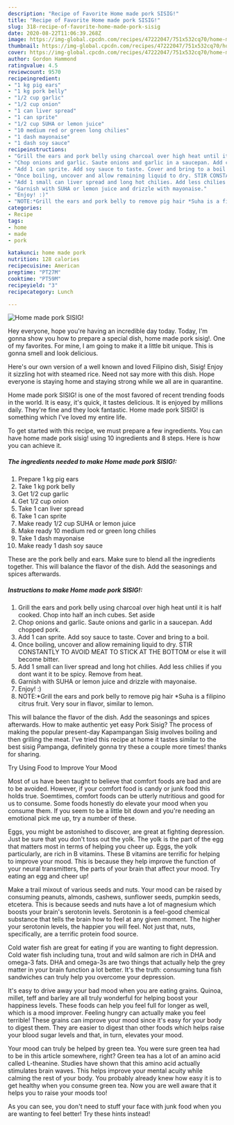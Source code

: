 ```yaml
---
description: "Recipe of Favorite Home made pork SISIG!"
title: "Recipe of Favorite Home made pork SISIG!"
slug: 318-recipe-of-favorite-home-made-pork-sisig
date: 2020-08-22T11:06:39.268Z
image: https://img-global.cpcdn.com/recipes/47222047/751x532cq70/home-made-pork-sisig-recipe-main-photo.jpg
thumbnail: https://img-global.cpcdn.com/recipes/47222047/751x532cq70/home-made-pork-sisig-recipe-main-photo.jpg
cover: https://img-global.cpcdn.com/recipes/47222047/751x532cq70/home-made-pork-sisig-recipe-main-photo.jpg
author: Gordon Hammond
ratingvalue: 4.5
reviewcount: 9570
recipeingredient:
- "1 kg pig ears"
- "1 kg pork belly"
- "1/2 cup garlic"
- "1/2 cup onion"
- "1 can liver spread"
- "1 can sprite"
- "1/2 cup SUHA or lemon juice"
- "10 medium red or green long chilies"
- "1 dash mayonaise"
- "1 dash soy sauce"
recipeinstructions:
- "Grill the ears and pork belly using charcoal over high heat until it is half cooked. Chop into half an inch cubes. Set aside"
- "Chop onions and garlic. Saute onions and garlic in a saucepan. Add chopped pork."
- "Add 1 can sprite. Add soy sauce to taste. Cover and bring to a boil."
- "Once boiling, uncover and allow remaining liquid to dry. STIR CONSTANTLY TO AVOID MEAT TO STICK AT THE BOTTOM or else it will become bitter."
- "Add 1 small can liver spread and long hot chilies. Add less chilies if you dont want it to be spicy. Remove from heat."
- "Garnish with SUHA or lemon juice and drizzle with mayonaise."
- "Enjoy! :)"
- "NOTE:*Grill the ears and pork belly to remove pig hair *Suha is a filipino citrus fruit. Very sour in flavor, similar to lemon."
categories:
- Recipe
tags:
- home
- made
- pork

katakunci: home made pork 
nutrition: 128 calories
recipecuisine: American
preptime: "PT27M"
cooktime: "PT59M"
recipeyield: "3"
recipecategory: Lunch

---
```



![Home made pork SISIG!](https://img-global.cpcdn.com/recipes/47222047/751x532cq70/home-made-pork-sisig-recipe-main-photo.jpg)

Hey everyone, hope you're having an incredible day today. Today, I'm gonna show you how to prepare a special dish, home made pork sisig!. One of my favorites. For mine, I am going to make it a little bit unique. This is gonna smell and look delicious.

Here&#39;s our own version of a well known and loved Filipino dish, Sisig! Enjoy it sizzling hot with steamed rice. Need not say more with this dish. Hope everyone is staying home and staying strong while we all are in quarantine.

Home made pork SISIG! is one of the most favored of recent trending foods in the world. It is easy, it's quick, it tastes delicious. It is enjoyed by millions daily. They're fine and they look fantastic. Home made pork SISIG! is something which I've loved my entire life.


To get started with this recipe, we must prepare a few ingredients. You can have home made pork sisig! using 10 ingredients and 8 steps. Here is how you can achieve it.

<!--inarticleads1-->

##### The ingredients needed to make Home made pork SISIG!:

1. Prepare 1 kg pig ears
1. Take 1 kg pork belly
1. Get 1/2 cup garlic
1. Get 1/2 cup onion
1. Take 1 can liver spread
1. Take 1 can sprite
1. Make ready 1/2 cup SUHA or lemon juice
1. Make ready 10 medium red or green long chilies
1. Take 1 dash mayonaise
1. Make ready 1 dash soy sauce


These are the pork belly and ears. Make sure to blend all the ingredients together. This will balance the flavor of the dish. Add the seasonings and spices afterwards. 

<!--inarticleads2-->

##### Instructions to make Home made pork SISIG!:

1. Grill the ears and pork belly using charcoal over high heat until it is half cooked. Chop into half an inch cubes. Set aside
1. Chop onions and garlic. Saute onions and garlic in a saucepan. Add chopped pork.
1. Add 1 can sprite. Add soy sauce to taste. Cover and bring to a boil.
1. Once boiling, uncover and allow remaining liquid to dry. STIR CONSTANTLY TO AVOID MEAT TO STICK AT THE BOTTOM or else it will become bitter.
1. Add 1 small can liver spread and long hot chilies. Add less chilies if you dont want it to be spicy. Remove from heat.
1. Garnish with SUHA or lemon juice and drizzle with mayonaise.
1. Enjoy! :)
1. NOTE:*Grill the ears and pork belly to remove pig hair *Suha is a filipino citrus fruit. Very sour in flavor, similar to lemon.


This will balance the flavor of the dish. Add the seasonings and spices afterwards. How to make authentic yet easy Pork Sisig? The process of making the popular present-day Kapampangan Sisig involves boiling and then grilling the meat. I&#39;ve tried this recipe at home it tastes similar to the best sisig Pampanga, definitely gonna try these a couple more times! thanks for sharing. 

Try Using Food to Improve Your Mood


Most of us have been taught to believe that comfort foods are bad and are to be avoided. However, if your comfort food is candy or junk food this holds true. Soemtimes, comfort foods can be utterly nutritious and good for us to consume. Some foods honestly do elevate your mood when you consume them. If you seem to be a little bit down and you're needing an emotional pick me up, try a number of these.

Eggs, you might be astonished to discover, are great at fighting depression. Just be sure that you don't toss out the yolk. The yolk is the part of the egg that matters most in terms of helping you cheer up. Eggs, the yolk particularly, are rich in B vitamins. These B vitamins are terrific for helping to improve your mood. This is because they help improve the function of your neural transmitters, the parts of your brain that affect your mood. Try eating an egg and cheer up!

Make a trail mixout of various seeds and nuts. Your mood can be raised by consuming peanuts, almonds, cashews, sunflower seeds, pumpkin seeds, etcetera. This is because seeds and nuts have a lot of magnesium which boosts your brain's serotonin levels. Serotonin is a feel-good chemical substance that tells the brain how to feel at any given moment. The higher your serotonin levels, the happier you will feel. Not just that, nuts, specifically, are a terrific protein food source.

Cold water fish are great for eating if you are wanting to fight depression. Cold water fish including tuna, trout and wild salmon are rich in DHA and omega-3 fats. DHA and omega-3s are two things that actually help the grey matter in your brain function a lot better. It's the truth: consuming tuna fish sandwiches can truly help you overcome your depression. 

It's easy to drive away your bad mood when you are eating grains. Quinoa, millet, teff and barley are all truly wonderful for helping boost your happiness levels. These foods can help you feel full for longer as well, which is a mood improver. Feeling hungry can actually make you feel terrible! These grains can improve your mood since it's easy for your body to digest them. They are easier to digest than other foods which helps raise your blood sugar levels and that, in turn, elevates your mood.

Your mood can truly be helped by green tea. You were sure green tea had to be in this article somewhere, right? Green tea has a lot of an amino acid called L-theanine. Studies have shown that this amino acid actually stimulates brain waves. This helps improve your mental acuity while calming the rest of your body. You probably already knew how easy it is to get healthy when you consume green tea. Now you are well aware that it helps you to raise your moods too!

As you can see, you don't need to stuff your face with junk food when you are wanting to feel better! Try  these hints  instead!

